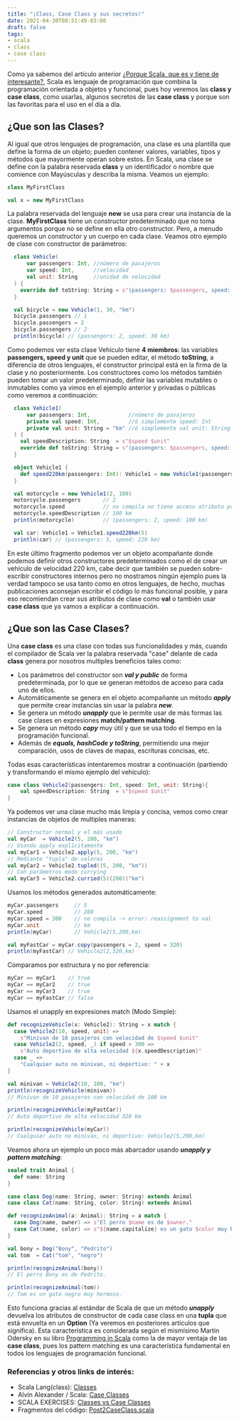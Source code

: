 ```yaml
---
title: "¡Class, Case Class y sus secretos!"
date: 2021-04-30T08:51:49-03:00
draft: false
tags:
- scala
- class
- case class
---
```


Como ya sabemos del artículo anterior [¿Porque Scala, que es y tiene de interesante?](https://blog.echemendía.com/art%C3%ADculos/scala/),
Scala es lenguaje de programación que combina la programación orientada a objetos y funcional, pues hoy veremos las **class y case class**,
como usarlas, algunos secretos de las **case class** y porque son las favoritas para el uso en el día a día.


## ¿Que son las Clases?
Al igual que otros lenguajes de programación, una clase es una plantilla que define la forma de un objeto; pueden contener valores,
variables, tipos y métodos que mayormente operan sobre estos. En Scala, una clase se define con la palabra reservada **class** y
un identificador o nombre que comience con Mayúsculas y describa la misma. Veamos un ejemplo:


```scala
class MyFirstClass

val x = new MyFirstClass  
```
La palabra reservada del lenguaje **new** se usa para crear una instancia de la clase. **MyFirstClass** tiene un constructor predeterminado que
no toma argumentos porque no se define en ella otro constructor. Pero, a menudo queremos un constructor y un cuerpo en cada clase. Veamos otro
ejemplo de clase con constructor de parámetros:


```scala
  class Vehicle(
      var passengers: Int, //número de pasajeros
      var speed: Int,      //velocidad
      val unit: String     //unidad de velocidad
  ) {
    override def toString: String = s"(passengers: $passengers, speed: $speed $unit)"
  }

  val bicycle = new Vehicle(1, 30, "km")
  bicycle.passengers // 1
  bicycle.passengers = 2 
  bicycle.passengers // 2
  println(bicycle) // (passengers: 2, speed: 30 km)
```
Como podemos ver esta clase Vehículo tiene **4 miembros**: las variables **passengers, speed y unit** que se pueden editar, el método **toString**,
a diferencia de otros lenguajes, el constructor principal está en la firma de la clase y no posteriormente. Los constructores como los
métodos también pueden tomar un valor predeterminado, definir las variables mutables o inmutables como ya vimos en el ejemplo anterior
y privadas o públicas como veremos a continuación:


```scala
  class Vehicle1(
      var passengers: Int,            //número de pasajeros
      private val speed: Int,         //ó simplemente speed: Int
      private val unit: String = "km" //ó simplemente val unit: String
  ) {
    val speedDescription: String  = s"$speed $unit"
    override def toString: String = s"(passengers: $passengers, speed: $speedDescription)"
  }

  object Vehicle1 {
    def speed220km(passengers: Int): Vehicle1 = new Vehicle1(passengers, 220, "km")
  }

  val motorcycle = new Vehicle1(2, 100)
  motorcycle.passengers       // 2
  motorcycle.speed            // no compila no tiene acceso atributo privado
  motorcycle.speedDescription // 100 km
  println(motorcycle)         // (passengers: 2, speed: 100 km)

  val car: Vehicle1 = Vehicle1.speed220km(5)
  println(car) // (passengers: 5, speed: 220 km)
```

En este último fragmento podemos ver un objeto acompañante donde podemos definir otros constructores predeterminados como el de crear un vehículo
de velocidad 220 km, cabe decir que también se pueden sobre-escribir constructores internos pero no mostramos ningún ejemplo pues la verdad tampoco se usa
tanto como en otros lenguajes, de hecho, muchas publicaciones aconsejan escribir el código lo más funcional posible, y para eso recomiendan crear
sus atributos de clase como **val** o también usar **case class** que ya vamos a explicar a continuación.


## ¿Que son las Case Clases?
Una **case class** es una clase con todas sus funcionalidades y más, cuando el compilador de Scala ver la palabra reservada "case" delante
de cada **class** genera por nosotros multiples beneficios tales como:

* Los parámetros del constructor son **_val y public_** de forma predeterminada, por lo que se generan métodos de acceso para cada uno de ellos.
* Automáticamente se genera en el objeto acompañante un método **_apply_** que permite crear instancias sin usar la palabra **_new_**.
* Se genera un método **_unapply_** que le permite usar de más formas las case clases en expresiones **match/pattern matching**.
* Se genera un método **_copy_** muy útil y que se usa todo el tiempo en la programación funcional.
* Además de **_equals, hashCode y toString_**, permitiendo una mejor comparación, usos de claves de mapas, escrituras concisas, etc.

Todas esas características intentaremos mostrar a continuación (partiendo y transformando el mismo ejemplo del vehículo):

```scala
case class Vehicle2(passengers: Int, speed: Int, unit: String){
    val speedDescription: String  = s"$speed $unit"
}
```
Ya podemos ver una clase mucho más limpia y concisa, vemos como crear instancias de objetos de multiples maneras:

```scala
// Constructor normal y el más usado
val myCar  = Vehicle2(5, 200, "km")          
// Usando apply explícitamente
val myCar1 = Vehicle2.apply(5, 200, "km")    
// Mediante "tupla" de valores
val myCar2 = Vehicle2.tupled((5, 200, "km")) 
// Con parámetros modo currying
val myCar3 = Vehicle2.curried(5)(200)("km")  
```
Usamos los métodos generados automáticamente:

```scala
myCar.passengers     // 5
myCar.speed          // 200
myCar.speed = 300    // no compila -> error: reassignment to val
myCar.unit           // km
println(myCar)       // Vehicle2(5,200,km)

val myFastCar = myCar.copy(passengers = 2, speed = 320)
println(myFastCar) // Vehicle2(2,320,km)
```
Comparamos por estructura y no por referencia:

```scala
myCar == myCar1    // true
myCar == myCar2    // true
myCar == myCar3    // true
myCar == myFastCar // false
```
Usamos el unapply en expresiones match (Modo Simple):

```scala
def recognizeVehicle(x: Vehicle2): String = x match {
  case Vehicle2(10, speed, unit) =>
    s"Minivan de 10 pasajeros con velocidad de $speed $unit"
  case Vehicle2(2, speed, _) if speed > 300 =>
    s"Auto deportivo de alta velocidad ${x.speedDescription}"
  case _ =>
    "Cualquier auto no minivan, ni deportivo: " + x
}

val minivan = Vehicle2(10, 100, "km")
println(recognizeVehicle(minivan))   
// Minivan de 10 pasajeros con velocidad de 100 km

println(recognizeVehicle(myFastCar)) 
// Auto deportivo de alta velocidad 320 km

println(recognizeVehicle(myCar))
// Cualquier auto no minivan, ni deportivo: Vehicle2(5,200,km)     
```       

Veamos ahora un ejemplo un poco más abarcador usando **_unapply y pattern matching_**:
```scala
sealed trait Animal {
  def name: String
}

case class Dog(name: String, owner: String) extends Animal
case class Cat(name: String, color: String) extends Animal

def recognizeAnimal(a: Animal): String = a match {
  case Dog(name, owner) => s"El perro $name es de $owner."
  case Cat(name, color) => s"${name.capitalize} es un gato $color muy hermoso."
}

val bony = Dog("Bony", "Pedrito")
val tom  = Cat("tom", "negro")

println(recognizeAnimal(bony)) 
// El perro Bony es de Pedrito.

println(recognizeAnimal(tom))  
// Tom es un gato negro muy hermoso.
```
Esto funciona gracias al estándar de Scala de que un método **_unapply_** devuelva los atributos de constructor de cada case class en una **tupla** que está
envuelta en un **Option** (Ya veremos en posteriores artículos que significa). Esta característica es considerada según el mismísimo Martin Odersky en
su libro [Programming in Scala](https://www.amazon.com/Programming-Scala-Updated-2-12/dp/0981531687/) como la de mayor ventaja de las **case class**, pues
los pattern matching es una característica fundamental en todos los lenguajes de programación funcional.


### Referencias y otros links de interés:
* Scala Lang(class): [Classes](https://docs.scala-lang.org/tour/classes.html)
* Alvin Alexander / Scala: [Case Classes](https://alvinalexander.com/scala/scala-class-examples-constructors-case-classes-parameters/)
* SCALA EXERCISES: [Classes vs Case Classes](https://www.scala-exercises.org/scala_tutorial/classes_vs_case_classes)
* Fragmentos del código: [Post2CaseClass.scala](https://github.com/rodobarcaaa/scala-blog-snippets/blob/main/src/main/scala/com/rodobarcaaa/Post2CaseClass.scala)





